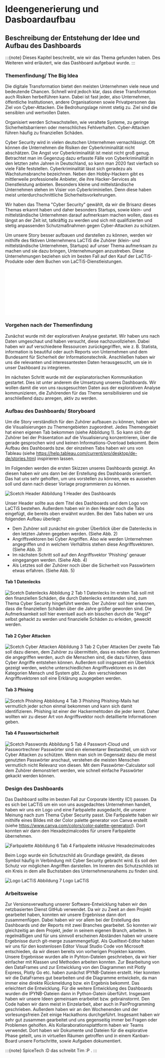 # Ideengenerierung und Dasboardaufbau
## Beschreibung der Entstehung der Idee und Aufbau des Dashboards

:::{note}
Dieses Kapitel beschreibt, wie wir das Thema gefunden haben. Des Weiteren wird erläutert, wie das Dashboard aufgebaut wurde.
:::

### Themenfindung/ The Big Idea
Die digitale Transformation bietet den meisten Unternehmen viele neue und bedeutende Chancen. Schnell wird jedoch klar, dass diese Transformation auch Risiken herbeiführen kann. Dabei ist fast jeder, also Unternehmen, öffentliche Institutionen, andere Organisationen sowie Privatpersonen das Ziel von Cyber-Attacken. Die Bedrohungslage nimmt stetig zu. Ziel sind die sensiblen und wertvollen Daten. 

Organisiert werden Schwachstellen, wie veraltete Systeme, zu geringe Sicherheitsbarrieren oder menschliches Fehlverhalten. Cyber-Attacken führen häufig zu finanziellen Schäden.

Cyber Security wird in vielen deutschen Unternehmen vernachlässigt. Oft können die Unternehmen die Risiken der Cyberkriminalität nicht abschätzen. Die Angst vor Cyberkriminalität ist meist nicht groß genug. 
Betrachtet man im Gegenzug dazu erfasste Fälle von Cyberkriminalität in den letzten zehn Jahren in Deutschland, so kann man 2020 fast vierfach so viele Fälle feststellen. 
Cyberkriminalität lässt sich geradezu als Wachstumsbranche bezeichnen. Neben den Hobby-Hackern gibt es mittlerweile professionelle Anbieter, die ihre Hacker-Services als Dienstleistung anbieten.
Besonders kleine und mittelständische Unternehmen stehen im Visier von Cyberkriminiellen. Denn diese haben meist unterdurchschnittliche Sicherheitsvorkehrungen.

Wir haben das Thema "Cyber Security" gewählt, da wir die Brisanz dieses Themas erkannt haben und daher besonders Startups, sowie klein- und mittelständische Unternehmen  darauf aufmerksam machen wollen, dass es längst an der Zeit ist, tatkräftig zu werden und sich mit qualifizierten und stetig anpassenden Schutzmaßnahmen gegen Cyber-Attacken zu schützen.

Um unsere Story besser aufbauen und darstellen zu können, werden wir mithilfe des fiktiven Unternehmens LaCTiS die Zuhörer (klein- und mittelständische Unternehmen, Startups) auf unser Thema aufmerksam zu machen und sie dazu bringen, Unternehmungen anzustreben. Diese Unternehmungen beziehen sich im besten Fall auf den Kauf der LaCTiS-Produkte oder dem Buchen von LaCTiS-Dienstleistungen.

![Big Idea Worksheet](Lactis_the_big_idea_worksheet.pdf)

### Vorgehen nach der Themenfindung 
Zunächst wurde mit der explorativen Analyse gestartet. Wir haben uns nach Daten umgeschaut und haben versucht, diese nachzuvollziehen. Dabei haben wir auf verschiedene Ressourcen zurückgegriffen, wie z. B. Statista, information is beautiful oder auch Reports von Unternehmen und dem Bundesamt für Sicherheit der Informationstechnik.
Anschließen haben wir uns die relevanten und interessantesten Daten herausgesucht, um sie in unser Dashboard zu integrieren.

Im nächsten Schritt wurde mit der explanatorischen Kommunikation gestartet. Dies ist unter anderem die Umsetzung unseres Dashboards. Wir wollen damit die von uns rausgesuchten Daten aus der explorativen Analyse kommunizieren, die Zuhörenden für das Thema sensibilisieren und sie anschließend dazu anregen, aktiv zu werden.

### Aufbau des Dashboards/ Storyboard 
Um die Story verständlich für den Zuhörer aufbauen zu können, haben wir die Visualisierungen zu Themengebieten zugeordnet. Jedes Themengebiet hat einen eigenen Tab bekommen (siehe Abbildung 1). So kann sich der Zuhörer bei der Präsentation auf die Visualisierung konzentrieren, über die gerade gesprochen wird und keinen Informations-Overload bekommt. Beim Aufbau des Dashboards bzw. der einzelnen Tabs haben wir uns von Tableau (siehe https://help.tableau.com/current/pro/desktop/de-de/stories.htm) inspirieren lassen.

Im Folgenden werden die ersten Skizzen unseres Dashboards gezeigt. An diesen haben wir uns dann bei der Erstellung des Dashboards orientiert. Das hat uns sehr geholfen, um uns vorstellen zu können, wie es aussehen soll und dann nach dieser Vorlage programmieren zu können. 

![Scetch Header](Scetch_Header.png)
Abbildung 1 Header des Dashboards

Unser Header sollte aus dem Titel des Dashboards und dem Logo von LaCTiS bestehen. Außerdem haben wir in den Header noch die Tabs eingefügt, die bereits oben erwähnt wurden. Bei den Tabs haben wir uns folgenden Aufbau überlegt:
- Dem Zuhörer soll zunächst ein grober Überblick über die Datenlecks in den letzten Jahren gegeben werden. (Siehe Abb. 2)
- Angriffsvektoren bei Cyber Angriffen. Also wie werden Unternehmen angegriffen und in welchem Verhältnis stehen diese Angriffsvektoren. (Siehe Abb. 3)
- Im nächsten Schritt soll auf den Angriffsvektor 'Phishing' genauer eingegangen werden. (Siehe Abb. 4)
- Als Letztes soll der Zuhörer noch über die Sicherheit von Passwörtern etwas erfahren. (Siehe Abb. 5)

#### Tab 1 Datenlecks
![Scetch Datenlecks](Scetch_DataBreaches.png)
Abbildung 2 Tab 1 Datenlecks
Im ersten Tab soll mit den finanziellen Schäden, die durch Datenlecks entstanden sind, zum Thema Cyber Security hingeführt werden. Der Zuhörer soll hier erkennen, dass die finanziellen Schäden über die Jahre größer geworden sind. Die Aufmerksamkeit soll hier eventuell auch ein bisschen durch die "Angst" selbst gehackt zu werden und finanzielle Schäden zu erleiden, geweckt werden.

#### Tab 2 Cyber Attacken
![Scetch Cyber Attacken](Scetch_CyberAttacken.png)
Abbildung 3 Tab 2 Cyber Attacken
Der zweite Tab soll dazu dienen, dem Zuhörer zu übermitteln, dass es neben den Systemen die angegriffen werden, auch die Menschen sind, die dazu führen, dass Cyber Angriffe entstehen können. Außerdem soll insgesamt ein Überblick gezeigt werden, welche unterschiedlichen Angriffsvektoren es in den Kategorien Mensch und System gibt. Zu den verschiedenen Angriffsvektoren soll eine Erklärung ausgegeben werden.

#### Tab 3 Phising
![Scetch Phishing](Scetch_Phishing.png)
Abbildung 4 Tab 3 Phishing
Phishing-Mails hat vermutlich jeder schon einmal bekommen und kann sich damit identifizieren. Phishing ist einer der Hackermehtoden die jeder kennt. Daher wollten wir zu dieser Art von Angriffsvektor noch detaillierte Informationen geben.

#### Tab 4 Passwortsicherheit
![Scetch Passwords](Scetch_Passwords.png)
Abbildung 5 Tab 4 Passwort-Cloud und Passwortrechner
Passwörter sind ein elementarer Bestandteil, um sich vor Cyber Attacken zu schützen. Wenn man sich im Gegensatz dazu die meist genutzten Passwörter anschaut, verstehen die meisten Menschen vermutlich nicht Relevanz von diesen. Mit dem Passwörter-Calculator soll dem Zuhörer demonstriert werden, wie schnell einfache Passwörter gekackt werden können.

### Design des Dashboards
Das Dashboard sollte im besten Fall zur Corporate Identity (CI) passen. Da es sich bei LaCTiS um ein von uns ausgedachtes Unternehmen handelt, haben wir uns ein Logo und eine Farbpalette ausgedacht, die unserer Meinung nach zum Thema Cyber Security passt. Die Farbpalette haben wir mithilfe eines Bildes mit der Color palette generator von Canva erstellt (siehe https://www.canva.com/colors/color-palette-generator/). Dort konnten wir dann den Hexadezimalcodes für unsere Farbpalette übernehmen.

![Farbpalette](LaCTis-Farbpalette.png)
Abbildung 6 Tab 4 Farbpalette inklusive Hexadezimalcodes

Beim Logo wurde ein Schutzschild als Grundlage gewählt, da dieses Symbol häufig in Verbindung mit Cyber Security gebracht wird. Es soll den Schutz vor möglichen Angriffen darstellen. Im Inneren des Schutzschilds ist ein Kreis in dem alle Buchstaben des Unternehmensnahems zu finden sind.

![Logo LaCTiS](LaCTis_Logo.png)
Abbildung 7 Logo LaCTiS

### Arbeitsweise
Zur Versionsverwaltung unserer Software-Entwicklung haben wir den netzbasierten Dienst GitHub verwendet. Da wir zu Zweit an dem Projekt gearbeitet haben, konnten wir unsere Ergebnisse dann dort zusammenfügen. Dabei haben wir vor allem bei der Erstellung des Dashboards und der Reports mit zwei Branches gearbeitet. So konnten wir gleichzeitig an dem Projekt, jeder in seinem eigenen Branch, arbeiten. In regelmäßigen und für uns sinnvoll erscheinen Abständen haben wir unsere Ergebnisse durch git-merge zusammengefügt.
Als Quelltext-Editor haben wir uns für den kostenlosen Editor Visual Studio Code von Microsoft entschieden, da wir diesen bereits von vorherigen Projekten kannten. Unsere Ergebnisse wurden alle in Pyhton-Dateien geschrieben, da wir hier einfacher mit Klassen und Methoden arbeiten konnten. Zur Bearbeitung von den DataFrames und zur Entwicklung von den Diagrammen mit Plotly Express, Plotly Go etc. haben zunächst IPYNB-Dateien erstellt. Hier konnten wir die DataFrames gut bearbeiten und die Diagramme entwickeln, da man immer eine direkte Rückmeldung bzw. ein Ergebnis bekommt. Das erleichtert die Entwicklung. Für die weitere Entwicklung des Dashboards wurden die IPYNB-Dateien dann in Python-Datein überführt.
Insgesamt haben wir unsere Ideen gemeinsam erarbeitet bzw. gebrainstormt. Den Code haben wir dann meist in Einzelarbeit, aber auch in PairProgramming geschrieben. Außerdem haben wir an den Wochenenden und der vorlesungsfreien Zeit einige Hackathons durchgeführt. Insgesamt haben wir sehr gut zusammen gearbeitet und uns gegenseitig immer bei Fragen oder Problemen geholfen.
Als Kollaraborationsplattform haben wir Teams verwendet. Dort haben wir Dokumente und Dateien für die explorative Phase geteilt, uns in virtuellen Räumen getroffen und in einem Kanban-Board unsere Fortschritte, sowie Aufgaben dokumentiert.




:::{note}
SpiceTech :D das schreibt Tim :P .
:::